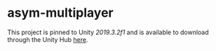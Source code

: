 # asym-multiplayer

This project is pinned to Unity _2019.3.2f1_ and is available to download
through the Unity Hub [here](unityhub://2019.3.2f1/c46a3a38511e).
